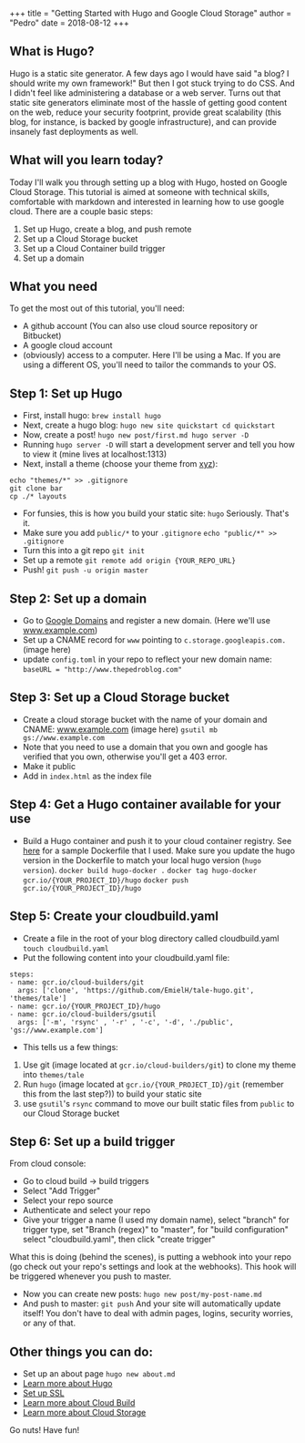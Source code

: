 +++
title = "Getting Started with Hugo and Google Cloud Storage"
author = "Pedro"
date = 2018-08-12
+++

## What is Hugo?
Hugo is a static site generator.  A few days ago I would have said "a blog? I should write my own framework!"  But then I got stuck trying to do CSS.  And I didn't feel like administering a database or a web server.  Turns out that static site generators eliminate most of the hassle of getting good content on the web, reduce your security footprint, provide great scalability (this blog, for instance, is backed by google infrastructure), and can provide insanely fast deployments as well.

## What will you learn today?
Today I'll walk you through setting up a blog with Hugo, hosted on Google Cloud Storage.  This tutorial is aimed at someone with technical skills, comfortable with markdown and interested in learning how to use google cloud.  There are a couple basic steps:
1. Set up Hugo, create a blog, and push remote
2. Set up a Cloud Storage bucket
3. Set up a Cloud Container build trigger
4. Set up a domain

## What you need
To get the most out of this tutorial, you'll need:
- A github account (You can also use cloud source repository or Bitbucket)
- A google cloud account
- (obviously) access to a computer.  Here I'll be using a Mac.  If you are using a different OS, you'll need to tailor the commands to your OS.

## Step 1: Set up Hugo
- First, install hugo:
`
brew install hugo
`
- Next, create a hugo blog:
`
hugo new site quickstart
cd quickstart
`
- Now, create a post!
`
hugo new post/first.md
hugo server -D
`
- Running `hugo server -D` will start a development server and tell you how to view it (mine lives at localhost:1313)
- Next, install a theme (choose your theme from [xyz](https://www.google.com)):
```
echo "themes/*" >> .gitignore
git clone bar
cp ./* layouts
```
- For funsies, this is how you build your static site:
`hugo`
Seriously.  That's it.
- Make sure you add `public/*` to your `.gitignore`
`echo "public/*" >> .gitignore`
- Turn this into a git repo `git init`
- Set up a remote
`git remote add origin {YOUR_REPO_URL}`
- Push!
`git push -u origin master`

## Step 2: Set up a domain
- Go to [Google Domains](https://domains.google) and register a new domain. (Here we'll use www.example.com)
- Set up a CNAME record for `www` pointing to `c.storage.googleapis.com.`
(image here)
- update `config.toml` in your repo to reflect your new domain name:
`baseURL = "http://www.thepedroblog.com"`

## Step 3: Set up a Cloud Storage bucket
- Create a cloud storage bucket with the name of your domain and CNAME: www.example.com
(image here)
`gsutil mb gs://www.example.com`
- Note that you need to use a domain that you own and google has verified that you own, otherwise you'll get a 403 error.
- Make it public
- Add in `index.html` as the index file

## Step 4: Get a Hugo container available for your use
- Build a Hugo container and push it to your cloud container registry.  See [here](https://github.com/GoogleCloudPlatform/cloud-builders-community/blob/master/hugo/Dockerfile) for a sample Dockerfile that I used.  Make sure you update the hugo version in the Dockerfile to match your local hugo version (`hugo version`).
`docker build hugo-docker .`
`docker tag hugo-docker gcr.io/{YOUR_PROJECT_ID}/hugo`
`docker push gcr.io/{YOUR_PROJECT_ID}/hugo`

## Step 5: Create your cloudbuild.yaml
- Create a file in the root of your blog directory called cloudbuild.yaml
`touch cloudbuild.yaml`
- Put the following content into your cloudbuild.yaml file:
```
steps:
- name: gcr.io/cloud-builders/git
  args: ['clone', 'https://github.com/EmielH/tale-hugo.git', 'themes/tale']
- name: gcr.io/{YOUR_PROJECT_ID}/hugo
- name: gcr.io/cloud-builders/gsutil
  args: ['-m', 'rsync' , '-r' , '-c', '-d', './public', 'gs://www.example.com']
```
- This tells us a few things:
1. Use git (image located at `gcr.io/cloud-builders/git`) to clone my theme into `themes/tale`
2. Run `hugo` (image located at `gcr.io/{YOUR_PROJECT_ID}/git` (remember this from the last step?)) to build your static site
3. use `gsutil`'s `rsync` command to move our built static files from `public` to our Cloud Storage bucket

## Step 6: Set up a build trigger
From cloud console:
- Go to cloud build -> build triggers
- Select "Add Trigger"
- Select your repo source
- Authenticate and select your repo
- Give your trigger a name (I used my domain name), select "branch" for trigger type, set "Branch (regex)" to "master", for "build configuration" select "cloudbuild.yaml", then click "create trigger"

What this is doing (behind the scenes), is putting a webhook into your repo (go check out your repo's settings and look at the webhooks).  This hook will be triggered whenever you push to master.

- Now you can create new posts:
`hugo new post/my-post-name.md`
- And push to master:
`git push`
And your site will automatically update itself!  You don't have to deal with admin pages, logins, security worries, or any of that.

## Other things you can do:
- Set up an about page
`hugo new about.md`
- [Learn more about Hugo](https://gohugo.io/)
- [Set up SSL](https://cloud.google.com/storage/docs/troubleshooting#https)
- [Learn more about Cloud Build](https://cloud.google.com/cloud-build/)
- [Learn more about Cloud Storage](https://cloud.google.com/storage/)

Go nuts!  Have fun!
